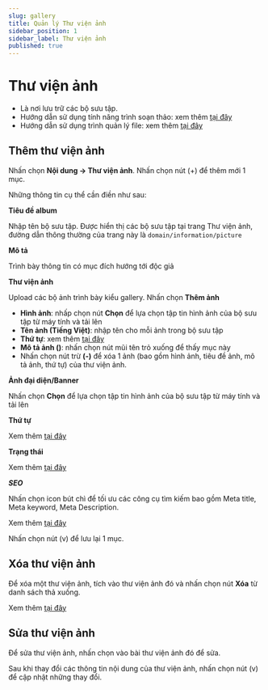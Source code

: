 ```yaml
---
slug: gallery
title: Quản lý Thư viện ảnh
sidebar_position: 1
sidebar_label: Thư viện ảnh
published: true
---
```

# Thư viện ảnh

- Là nơi lưu trữ các bộ sưu tập.
- Hướng dẫn sử dụng tính năng trình soạn thảo: xem thêm [tại đây](https://mkmate.osd.vn/docs/common/tinymce)
- Hướng dẫn sử dụng trình quản lý file: xem thêm [tại đây](https://mkmate.osd.vn/docs/common/finder)

## Thêm thư viện ảnh

Nhấn chọn **Nội dung -> Thư viện ảnh**. Nhấn chọn nút (+) để thêm mới 1 mục.

Những thông tin cụ thể cần điền như sau:

**Tiêu đề album**

Nhập tên bộ sưu tập. Được hiển thị các bộ sưu tập tại trang Thư viện ảnh, đường dẫn thông thường của trang này là `domain/information/picture`

**Mô tả**

Trình bày thông tin có mục đích hướng tới độc giả

**Thư viện ảnh**

Upload các bộ ảnh trình bày kiểu gallery. Nhấn chọn **Thêm ảnh**

- **Hình ảnh**: nhấp chọn nút **Chọn** để lựa chọn tập tin hình ảnh của bộ sưu tập từ máy tính và tải lên
- **Tên ảnh (Tiếng Việt)**: nhập tên cho mỗi ảnh trong bộ sưu tập
- **Thứ tự**: xem thêm [tại đây](https://mkmate.osd.vn/docs/common/logic#th%E1%BB%A9-t%E1%BB%B1-s%E1%BA%AFp-x%E1%BA%BFp-l%C3%A0-s%E1%BB%91-ch%E1%BB%89-%C4%91%E1%BB%8Bnh)
- **Mô tả ảnh ()**: nhấn chọn nút mũi tên trỏ xuống để thấy mục này
- Nhấn chọn nút trừ **(-)** để xóa 1 ảnh (bao gồm hình ảnh, tiêu đề ảnh, mô tả ảnh, thứ tự) của thư viện ảnh.

**Ảnh đại diện/Banner**

Nhấn chọn **Chọn** để lựa chọn tập tin hình ảnh của bộ sưu tập từ máy tính và tải lên

**Thứ tự**

Xem thêm [tại đây](https://mkmate.osd.vn/docs/common/logic#th%E1%BB%A9-t%E1%BB%B1-s%E1%BA%AFp-x%E1%BA%BFp-l%C3%A0-s%E1%BB%91-ch%E1%BB%89-%C4%91%E1%BB%8Bnh)

**Trạng thái**

Xem thêm [tại đây](https://mkmate.osd.vn/docs/common/logic#tr%E1%BA%A1ng-th%C3%A1i)

**_SEO_**

Nhấn chọn icon bút chì để tối ưu các công cụ tìm kiếm bao gồm Meta title, Meta keyword, Meta Description.

Xem thêm [tại đây](https://mkmate.osd.vn/docs/seo/serp)

Nhấn chọn nút (v) để lưu lại 1 mục.

## Xóa thư viện ảnh

Để xóa một thư viện ảnh, tích vào thư viện ảnh đó và nhấn chọn nút **Xóa** từ danh sách thả xuống.

Xem thêm [tại đây](https://mkmate.osd.vn/docs/common/logic#x%C3%B3a-c%C3%A1c-m%E1%BB%A5c-c%C3%A1c-th%C3%A0nh-ph%E1%BA%A7n-th%C3%B4ng-tin)

## Sửa thư viện ảnh

Để sửa thư viện ảnh, nhấn chọn vào bài thư viện ảnh đó để sửa.

Sau khi thay đổi các thông tin nội dung của thư viện ảnh, nhấn chọn nút (v) để cập nhật những thay đổi.
